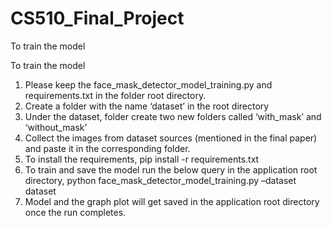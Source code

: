# CS510_Final_Project

To train the model


To train the model
1. Please keep the face_mask_detector_model_training.py and requirements.txt in the folder root directory.
2. Create a folder with the name ‘dataset’ in the root directory
3. Under the dataset, folder create two new folders called ‘with_mask’ and ‘without_mask’
4. Collect the images from dataset sources (mentioned in the final paper) and paste it in the corresponding folder.
5. To install the requirements, pip install -r requirements.txt
6. To train and save the model run the below query in the application root directory,
        python face_mask_detector_model_training.py –dataset dataset
7. Model and the graph plot will get saved in the application root directory once the run completes.

